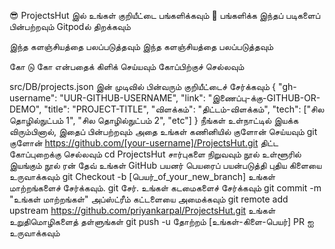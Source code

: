 😎 ProjectsHut இல் உங்கள் குறியீட்டை பங்களிக்கவும்
🧐 பங்களிக்க இந்தப் படிகளைப் பின்பற்றவும்
Gitpodல் திறக்கவும்

இந்த களஞ்சியத்தை பலப்படுத்தவும்
இந்த களஞ்சியத்தை பலப்படுத்தவும்

கோ டு கோ என்பதைக் கிளிக் செய்யவும்
கோப்பிற்குச் செல்லவும்

src/DB/projects.json இன் முடிவில் பின்வரும் குறியீட்டைச் சேர்க்கவும்
{
"gh-username": "UUR-GITHUB-USERNAME",
"link": "இணைப்பு-க்கு-GITHUB-OR-DEMO",
"title": "PROJECT-TITLE",
"விளக்கம்": "திட்டம்-விளக்கம்",
"tech": ["சில தொழில்நுட்பம் 1", "சில தொழில்நுட்பம் 2", "etc"]
}
நீங்கள் உள்நாட்டில் இயக்க விரும்பினால், இதைப் பின்பற்றவும்
அதை உங்கள் கணினியில் குளோன் செய்யவும்
git குளோன் https://github.com/[your-username]/ProjectsHut.git
திட்ட கோப்புறைக்கு செல்லவும்
cd ProjectsHut
சார்புகளை நிறுவவும்
நூல்
உள்ளூரில் இயங்கும்
நூல் ரன் தேவ்
உங்கள் GitHub பயனர் பெயரைப் பயன்படுத்தி புதிய கிளையை உருவாக்கவும்
git Checkout -b [பெயர்_of_your_new_branch]
உங்கள் மாற்றங்களைச் சேர்க்கவும்.
git சேர்.
உங்கள் கடமைகளைச் சேர்க்கவும்
git commit -m "உங்கள் மாற்றங்கள்"
அப்ஸ்ட்ரீம் கட்டளையை அமைக்கவும்
git remote add upstream https://github.com/priyankarpal/ProjectsHut.git
உங்கள் உறுதிமொழிகளைத் தள்ளுங்கள்
git push -u தோற்றம் [உங்கள்-கிளை-பெயர்]
PR ஐ உருவாக்கவும்
